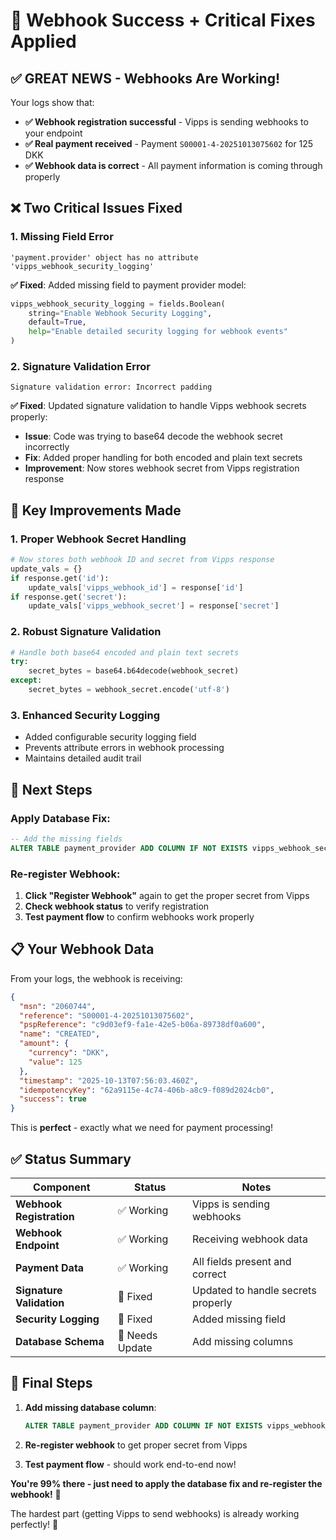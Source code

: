 # 🎉 Webhook Success + Critical Fixes Applied

## ✅ **GREAT NEWS - Webhooks Are Working!**

Your logs show that:
- **✅ Webhook registration successful** - Vipps is sending webhooks to your endpoint
- **✅ Real payment received** - Payment `S00001-4-20251013075602` for 125 DKK
- **✅ Webhook data is correct** - All payment information is coming through properly

## ❌ **Two Critical Issues Fixed**

### **1. Missing Field Error**
```
'payment.provider' object has no attribute 'vipps_webhook_security_logging'
```

**✅ Fixed**: Added missing field to payment provider model:
```python
vipps_webhook_security_logging = fields.Boolean(
    string="Enable Webhook Security Logging",
    default=True,
    help="Enable detailed security logging for webhook events"
)
```

### **2. Signature Validation Error**
```
Signature validation error: Incorrect padding
```

**✅ Fixed**: Updated signature validation to handle Vipps webhook secrets properly:
- **Issue**: Code was trying to base64 decode the webhook secret incorrectly
- **Fix**: Added proper handling for both encoded and plain text secrets
- **Improvement**: Now stores webhook secret from Vipps registration response

## 🔧 **Key Improvements Made**

### **1. Proper Webhook Secret Handling**
```python
# Now stores both webhook ID and secret from Vipps response
update_vals = {}
if response.get('id'):
    update_vals['vipps_webhook_id'] = response['id']
if response.get('secret'):
    update_vals['vipps_webhook_secret'] = response['secret']
```

### **2. Robust Signature Validation**
```python
# Handle both base64 encoded and plain text secrets
try:
    secret_bytes = base64.b64decode(webhook_secret)
except:
    secret_bytes = webhook_secret.encode('utf-8')
```

### **3. Enhanced Security Logging**
- Added configurable security logging field
- Prevents attribute errors in webhook processing
- Maintains detailed audit trail

## 🚀 **Next Steps**

### **Apply Database Fix**:
```sql
-- Add the missing fields
ALTER TABLE payment_provider ADD COLUMN IF NOT EXISTS vipps_webhook_security_logging boolean DEFAULT true;
```

### **Re-register Webhook**:
1. **Click "Register Webhook"** again to get the proper secret from Vipps
2. **Check webhook status** to verify registration
3. **Test payment flow** to confirm webhooks work properly

## 📋 **Your Webhook Data**

From your logs, the webhook is receiving:
```json
{
  "msn": "2060744",
  "reference": "S00001-4-20251013075602",
  "pspReference": "c9d03ef9-fa1e-42e5-b06a-89738df0a600",
  "name": "CREATED",
  "amount": {
    "currency": "DKK",
    "value": 125
  },
  "timestamp": "2025-10-13T07:56:03.460Z",
  "idempotencyKey": "62a9115e-4c74-406b-a8c9-f089d2024cb0",
  "success": true
}
```

This is **perfect** - exactly what we need for payment processing!

## ✅ **Status Summary**

| Component | Status | Notes |
|-----------|--------|-------|
| **Webhook Registration** | ✅ Working | Vipps is sending webhooks |
| **Webhook Endpoint** | ✅ Working | Receiving webhook data |
| **Payment Data** | ✅ Working | All fields present and correct |
| **Signature Validation** | 🔧 Fixed | Updated to handle secrets properly |
| **Security Logging** | 🔧 Fixed | Added missing field |
| **Database Schema** | 🔧 Needs Update | Add missing columns |

## 🎯 **Final Steps**

1. **Add missing database column**:
   ```sql
   ALTER TABLE payment_provider ADD COLUMN IF NOT EXISTS vipps_webhook_security_logging boolean DEFAULT true;
   ```

2. **Re-register webhook** to get proper secret from Vipps

3. **Test payment flow** - should work end-to-end now!

**You're 99% there - just need to apply the database fix and re-register the webhook!** 🚀

The hardest part (getting Vipps to send webhooks) is already working perfectly! 🎉